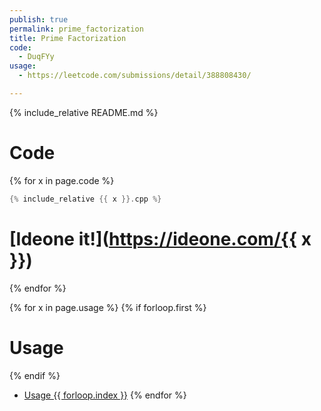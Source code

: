 ```yaml
---
publish: true
permalink: prime_factorization
title: Prime Factorization
code:
  - DuqFYy
usage:
  - https://leetcode.com/submissions/detail/388808430/

---
```

{% include_relative README.md %}
# Code

{% for x in page.code %}
```cpp
{% include_relative {{ x }}.cpp %}
```
# [Ideone it!](https://ideone.com/{{ x }})
{% endfor %}

{% for x in page.usage %}
{% if forloop.first %}
# Usage
{% endif %}
 - [Usage {{ forloop.index }}]({{x}})
{% endfor %}
